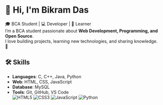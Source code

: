 # 👋 Hi, I'm Bikram Das  
🎓 BCA Student | 💻 Developer | 🚀 Learner <br>
I’m a BCA student passionate about **Web Development, Programming, and Open Source**.  
I love building projects, learning new technologies, and sharing knowledge. 🌱 <br>
## 🛠️ Skills
- **Languages**: C, C++, Java, Python  
- **Web**: HTML, CSS, JavaScript  
- **Database**: MySQL  
- **Tools**: Git, GitHub, VS Code  <br>
![HTML5](https://img.icons8.com/color/48/html-5--v1.png) 
![CSS3](https://img.icons8.com/color/48/css3.png) 
![JavaScript](https://img.icons8.com/color/48/javascript.png) 
![Python](https://img.icons8.com/color/48/python.png)




